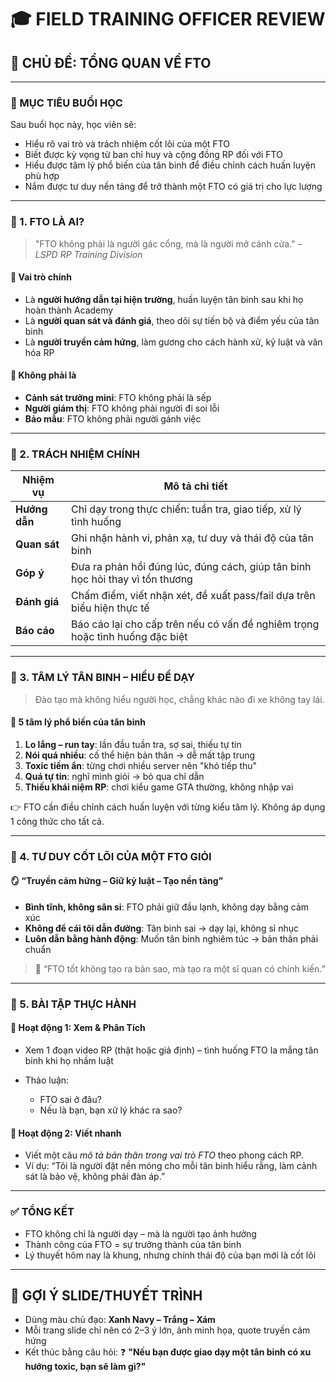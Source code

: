 
# 🎓 FIELD TRAINING OFFICER REVIEW

## 🔵 CHỦ ĐỀ: TỔNG QUAN VỀ FTO

---

### 🎯 MỤC TIÊU BUỔI HỌC

Sau buổi học này, học viên sẽ:

* Hiểu rõ vai trò và trách nhiệm cốt lõi của một FTO
* Biết được kỳ vọng từ ban chỉ huy và cộng đồng RP đối với FTO
* Hiểu được tâm lý phổ biến của tân binh để điều chỉnh cách huấn luyện phù hợp
* Nắm được tư duy nền tảng để trở thành một FTO có giá trị cho lực lượng

---

### 📘 1. FTO LÀ AI?

> "FTO không phải là người gác cổng, mà là người mở cánh cửa."
> – *LSPD RP Training Division*

#### 💼 Vai trò chính

* Là **người hướng dẫn tại hiện trường**, huấn luyện tân binh sau khi họ hoàn thành Academy
* Là **người quan sát và đánh giá**, theo dõi sự tiến bộ và điểm yếu của tân binh
* Là **người truyền cảm hứng**, làm gương cho cách hành xử, kỷ luật và văn hóa RP

#### 🧠 Không phải là

* **Cảnh sát trưởng mini**: FTO không phải là sếp
* **Người giám thị**: FTO không phải người đi soi lỗi
* **Bảo mẫu**: FTO không phải người gánh việc

---

### 📘 2. TRÁCH NHIỆM CHÍNH

| Nhiệm vụ      | Mô tả chi tiết                                                                |
| ------------- | ----------------------------------------------------------------------------- |
| **Hướng dẫn** | Chỉ dạy trong thực chiến: tuần tra, giao tiếp, xử lý tình huống               |
| **Quan sát**  | Ghi nhận hành vi, phản xạ, tư duy và thái độ của tân binh                     |
| **Góp ý**     | Đưa ra phản hồi đúng lúc, đúng cách, giúp tân binh học hỏi thay vì tổn thương |
| **Đánh giá**  | Chấm điểm, viết nhận xét, đề xuất pass/fail dựa trên biểu hiện thực tế        |
| **Báo cáo**   | Báo cáo lại cho cấp trên nếu có vấn đề nghiêm trọng hoặc tình huống đặc biệt  |

---

### 📘 3. TÂM LÝ TÂN BINH – HIỂU ĐỂ DẠY

> Đào tạo mà không hiểu người học, chẳng khác nào đi xe không tay lái.

#### 🧠 5 tâm lý phổ biến của tân binh

1. **Lo lắng – run tay**: lần đầu tuần tra, sợ sai, thiếu tự tin
2. **Nói quá nhiều**: cố thể hiện bản thân → dễ mất tập trung
3. **Toxic tiềm ẩn**: từng chơi nhiều server nên "khó tiếp thu"
4. **Quá tự tin**: nghĩ mình giỏi → bỏ qua chỉ dẫn
5. **Thiếu khái niệm RP**: chơi kiểu game GTA thường, không nhập vai

👉 FTO cần điều chỉnh cách huấn luyện với từng kiểu tâm lý. Không áp dụng 1 công thức cho tất cả.

---

### 📘 4. TƯ DUY CỐT LÕI CỦA MỘT FTO GIỎI

#### 🪞 “Truyền cảm hứng – Giữ kỷ luật – Tạo nền tảng”

* **Bình tĩnh, không sân si**: FTO phải giữ đầu lạnh, không dạy bằng cảm xúc
* **Không để cái tôi dẫn đường**: Tân binh sai → dạy lại, không sỉ nhục
* **Luôn dẫn bằng hành động**: Muốn tân binh nghiêm túc → bản thân phải chuẩn

> 🌱 “FTO tốt không tạo ra bản sao, mà tạo ra một sĩ quan có chính kiến.”

---

### 🧪 5. BÀI TẬP THỰC HÀNH

#### 🎥 Hoạt động 1: Xem & Phân Tích

* Xem 1 đoạn video RP (thật hoặc giả định) – tình huống FTO la mắng tân binh khi họ nhầm luật
* Thảo luận:

  * FTO sai ở đâu?
  * Nếu là bạn, bạn xử lý khác ra sao?

#### 🧠 Hoạt động 2: Viết nhanh

* Viết một câu *mô tả bản thân trong vai trò FTO* theo phong cách RP.
* Ví dụ:
  “Tôi là người đặt nền móng cho mỗi tân binh hiểu rằng, làm cảnh sát là bảo vệ, không phải đàn áp.”

---

### ✅ TỔNG KẾT

* FTO không chỉ là người dạy – mà là người tạo ảnh hưởng
* Thành công của FTO = sự trưởng thành của tân binh
* Lý thuyết hôm nay là khung, nhưng chính thái độ của bạn mới là cốt lõi

---

## 🔖 GỢI Ý SLIDE/THUYẾT TRÌNH

* Dùng màu chủ đạo: **Xanh Navy – Trắng – Xám**
* Mỗi trang slide chỉ nên có 2–3 ý lớn, ảnh minh họa, quote truyền cảm hứng
* Kết thúc bằng câu hỏi:
  ❓ **"Nếu bạn được giao dạy một tân binh có xu hướng toxic, bạn sẽ làm gì?"**

